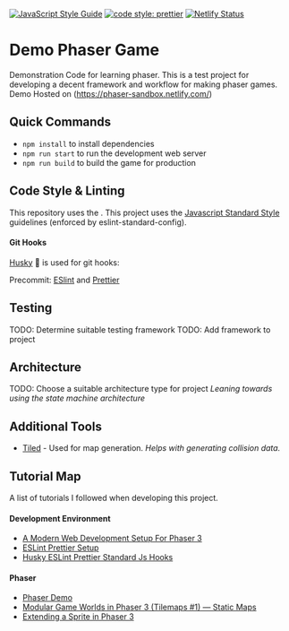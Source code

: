 [![JavaScript Style Guide](https://img.shields.io/badge/code_style-standard-brightgreen.svg)](https://standardjs.com)
[![code style: prettier](https://img.shields.io/badge/code_style-prettier-ff69b4.svg?style=flat-square)](https://github.com/prettier/prettier)
[![Netlify Status](https://api.netlify.com/api/v1/badges/f75658e2-2744-4c61-b298-0cbada1d0c5d/deploy-status)](https://app.netlify.com/sites/phaser-sandbox/deploys)

# Demo Phaser Game

Demonstration Code for learning phaser. This is a test project for developing a
decent framework and workflow for making phaser games. Demo Hosted on
(https://phaser-sandbox.netlify.com/)

## Quick Commands

- `npm install` to install dependencies
- `npm run start` to run the development web server
- `npm run build` to build the game for production

## Code Style & Linting

This repository uses the .
This project uses the [Javascript Standard Style](https://standardjs.com/) guidelines (enforced by eslint-standard-config).

#### Git Hooks

[Husky](https://github.com/typicode/husky) 🐶 is used for git hooks:

Precommit: [ESlint](https://eslint.org/) and [Prettier](https://prettier.io/)

## Testing

TODO: Determine suitable testing framework
TODO: Add framework to project

## Architecture

TODO: Choose a suitable architecture type for project
_Leaning towards using the state machine architecture_

## Additional Tools

- [Tiled](https://www.mapeditor.org/) - Used for map generation. _Helps with generating collision data._

## Tutorial Map

A list of tutorials I followed when developing this project.

#### Development Environment

- [A Modern Web Development Setup For Phaser 3](https://snowbillr.github.io/blog//2018-04-09-a-modern-web-development-setup-for-phaser-3/)
- [ESLint Prettier Setup](https://www.npmjs.com/package/eslint-config-prettier-standard)
- [Husky ESLint Prettier Standard Js Hooks](https://code.likeagirl.io/keep-your-codebase-neat-and-tidy-with-prettier-standard-lint-staged-and-husky-9f9a6b1d4f72)

#### Phaser

- [Phaser Demo](https://phaser.io/tutorials/making-your-first-phaser-3-game/part1)
- [Modular Game Worlds in Phaser 3 (Tilemaps #1) — Static Maps](https://medium.com/@michaelwesthadley/modular-game-worlds-in-phaser-3-tilemaps-1-958fc7e6bbd6)
- [Extending a Sprite in Phaser 3](https://phasergames.com/extend-a-sprite-in-phaser-3/)
